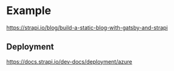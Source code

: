 # Example
https://strapi.io/blog/build-a-static-blog-with-gatsby-and-strapi
## Deployment
https://docs.strapi.io/dev-docs/deployment/azure
